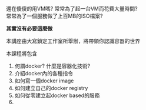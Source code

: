 還在傻傻的用VM嗎? 常常為了起一台VM而花費大量時間?  
常常為了一個服務做了上百MB的ISO檔案?

**其實沒有必要這麼做**

本講座由大寫鎖定工作室所舉辦，將帶領你認識容器的世界  

本課程將包含
1. 何謂docker? 什麼是容器化技術?
2. 介紹docker內的各種指令
3. 如何寫一個docker image
4. 如何建立自己的docker registry
5. 如何從零建立起docker based的服務
6.
